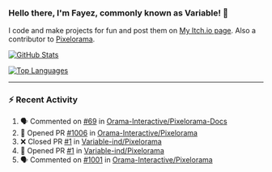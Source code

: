 ### Hello there, I'm Fayez, commonly known as Variable! 👋
I code and make projects for fun and post them on [My Itch.io page](https://variable-industries.itch.io/). Also a contributor to [Pixelorama](https://github.com/Orama-Interactive/Pixelorama).

[![GitHub Stats](https://github-readme-stats.vercel.app/api/?username=Variable-ind&show_icons=true&theme=merko)](https://github.com/anuraghazra/github-readme-stats)

[![Top Languages](https://github-readme-stats.vercel.app/api/top-langs/?username=Variable-ind&layout=compact&theme=merko)](https://github.com/anuraghazra/github-readme-stats)

---

### :zap: Recent Activity

<!--START_SECTION:activity-->
1. 🗣 Commented on [#69](https://github.com/Orama-Interactive/Pixelorama-Docs/issues/69#issuecomment-2064844359) in [Orama-Interactive/Pixelorama-Docs](https://github.com/Orama-Interactive/Pixelorama-Docs)
2. 💪 Opened PR [#1006](https://github.com/Orama-Interactive/Pixelorama/pull/1006) in [Orama-Interactive/Pixelorama](https://github.com/Orama-Interactive/Pixelorama)
3. ❌ Closed PR [#1](https://github.com/Variable-ind/Pixelorama/pull/1) in [Variable-ind/Pixelorama](https://github.com/Variable-ind/Pixelorama)
4. 💪 Opened PR [#1](https://github.com/Variable-ind/Pixelorama/pull/1) in [Variable-ind/Pixelorama](https://github.com/Variable-ind/Pixelorama)
5. 🗣 Commented on [#1001](https://github.com/Orama-Interactive/Pixelorama/issues/1001#issuecomment-2028452837) in [Orama-Interactive/Pixelorama](https://github.com/Orama-Interactive/Pixelorama)
<!--END_SECTION:activity-->

<!--
**Variable-ind/Variable-ind** is a ✨ _special_ ✨ repository because its `README.md` (this file) appears on your GitHub profile.

Here are some ideas to get you started:
- 🌱 I’m currently studying at ...
- 🔭 I’m currently working on ...
- 👯 I’m looking to collaborate on ...
- 🤔 I’m looking for help with ...
- 💬 Ask me about ...
- 📫 How to reach me: ...
- ⚡ Fun fact: ...
-->
